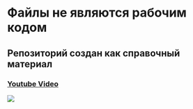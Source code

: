 # Файлы не являются рабочим кодом
## Репозиторий создан как справочный материал
### [Youtube Video](https://www.youtube.com/watch?v=LjuOxS6sQcY)
![](https://imgur.com/a/6BiGGbw)